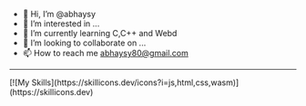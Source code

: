 - 👋 Hi, I’m @abhaysy
- 👀 I’m interested in ...
- 🌱 I’m currently learning C,C++ and Webd
- 💞️ I’m looking to collaborate on ...
- 📫 How to reach me abhaysy80@gmail.com <br>
<hr>
[![My Skills](https://skillicons.dev/icons?i=js,html,css,wasm)](https://skillicons.dev)
<!---
abhaysy/abhaysy is a ✨ special ✨ repository because its `README.md` (this file) appears on your GitHub profile.
You can click the Preview link to take a look at your changes.
--->
